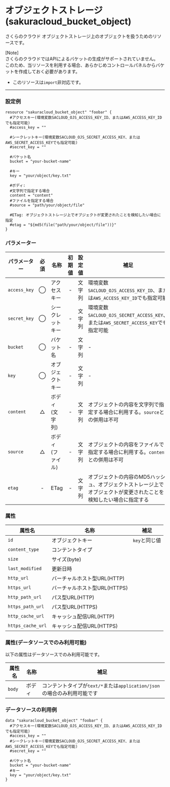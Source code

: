 # オブジェクトストレージ(sakuracloud_bucket_object)

さくらのクラウド オブジェクトストレージ上のオブジェクトを扱うためのリソースです。  

[Note]  
さくらのクラウドではAPIによるバケットの生成がサポートされていません。   
このため、当リソースを利用する場合、あらかじめコントロールパネルからバケットを作成しておく必要があります。  

- このリソースは`import`非対応です。

---

### 設定例

```hcl
resource "sakuracloud_bucket_object" "foobar" {
  #アクセスキー(環境変数SACLOUD_OJS_ACCESS_KEY_ID、またはAWS_ACCESS_KEY_IDでも指定可能)  
  #access_key = ""

  #シークレットキー(環境変数SACLOUD_OJS_SECRET_ACCESS_KEY、またはAWS_SECRET_ACCESS_KEYでも指定可能)
  #secret_key = ""

  #バケット名
  bucket = "your-bucket-name"

  #キー
  key = "your/object/key.txt"

  #ボディ:
  #文字列で指定する場合
  content = "content"
  #ファイルを指定する場合
  #source = "path/your/object/file"

  #ETag: オブジェクトストレージ上でオブジェクトが変更されたことを検知したい場合に指定
  #etag = "${md5(file("path/your/object/file"))}" 
}
```

### パラメーター

|パラメーター         |必須  |名称            |初期値  |設定値                    |補足                                          |
|-------------------|:---:|----------------|:-----:|------------------------|----------------------------------------------|
| `access_key`      | ◯   | アクセスキー     | -    | 文字列                  | 環境変数`SACLOUD_OJS_ACCESS_KEY_ID`、または`AWS_ACCESS_KEY_ID`でも指定可能 |
| `secret_key`      | ◯   | シークレットキー | -     | 文字列                  | 環境変数`SACLOUD_OJS_SECRET_ACCESS_KEY`、または`AWS_SECRET_ACCESS_KEY`でも指定可能 |
| `bucket`          | ◯   | バケット名      | -     | 文字列                  | - |
| `key`             | ◯   | オブジェクトキー | -     | 文字列                  | - |
| `content`         | △   | ボディ(文字列)   | -    | 文字列                  | オブジェクトの内容を文字列で指定する場合に利用する。`source`との併用は不可 |
| `source`          | △   | ボディ(ファイル) | -     | 文字列                 | オブジェクトの内容をファイルで指定する場合に利用する。`content`との併用は不可 |
| `etag`            | -   | ETag           | -    | 文字列          | オブジェクトの内容のMD5ハッシュ、オブジェクトストレージ上でオブジェクトが変更されたことを検知したい場合に指定する |

### 属性

|属性名                | 名称                    | 補足                              |
|---------------------|------------------------|--------------------------------------------|
| `id`                | オブジェクトキー           | `key`と同じ値                    |
| `content_type`      | コンテントタイプ           |                                 |
| `size`              | サイズ(byte)              |                                |
| `last_modified`     | 更新日時                   |                                |
| `http_url`          | バーチャルホスト型URL(HTTP) |                                |
| `https_url`         | バーチャルホスト型URL(HTTPS)|                                |
| `http_path_url`     | パス型URL(HTTP)           |                                |
| `https_path_url`    | パス型URL(HTTPS)          |                                |
| `http_cache_url`    | キャッシュ配信URL(HTTP)    |                                |
| `https_cache_url`   | キャッシュ配信URL(HTTPS)   |                                |

### 属性(データソースでのみ利用可能)

以下の属性はデータソースでのみ利用可能です。

|属性名                | 名称                    | 補足                              |
|---------------------|------------------------|--------------------------------------------|
| `body`              | ボディ                  | コンテントタイプが`text/*`または`application/json`の場合のみ利用可能です |


### データソースの利用例

```hcl
data "sakuracloud_bucket_object" "foobar" {
  #アクセスキー(環境変数SACLOUD_OJS_ACCESS_KEY_ID、またはAWS_ACCESS_KEY_IDでも指定可能)  
  #access_key = ""
  #シークレットキー(環境変数SACLOUD_OJS_SECRET_ACCESS_KEY、またはAWS_SECRET_ACCESS_KEYでも指定可能)
  #secret_key = ""

  #バケット名
  bucket = "your-bucket-name"
  #キー
  key = "your/object/key.txt"
}
```